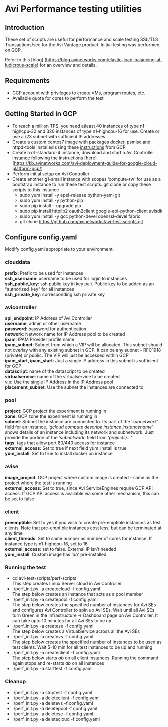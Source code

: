 # Avi Performance testing utilities

## Introduction

These set of scripts are useful for performance and scale testing SSL/TLS Transactions/sec for the Avi Vantage product. Initial testing was performed on GCP.

Refer to this [blog] (https://blog.avinetworks.com/elastic-load-balancing-at-ludicrous-scale) for an overview and details.

## Requirements

- GCP account with privileges to create VMs, program routes, etc.
- Available quota for cores to perform the test 

## Getting Started in GCP

- To reach a million TPS, you need atleast 40 instances of type n1-highcpu-32 and 320 instances of type n1-highcpu-16 for use. Create or use a /23 subnet with sufficient IP addresses
- Create a custom centos7 image with packages docker, psmisc and httpd-tools installed using these [instructions](https://cloud.google.com/compute/docs/images/create-delete-deprecate-private-images) from GCP
- Create a n1-standard-4 instance, download and start a Avi Controller instance following the instructions [here] (https://kb.avinetworks.com/avi-deployment-guide-for-google-cloud-platform-gcp/)
- Perform initial setup on Avi Controller 
- Create another g1-small instance with scopes ‘compute-rw’ for use as a bootstrap instance to run these test scripts. git clone or copy these scripts to this instance
    - sudo yum install -y epel-release python-yaml git
    - sudo yum install -y python-pip
    - sudo pip install --upgrade pip
    - sudo pip install httplib2 oauth2client google-api-python-client avisdk
    - sudo yum install -y gcc python-devel openssl-devel fabric
    - git clone https://github.com/avinetworks/avi-test-scripts.git

## Configure config.yaml

Modify config.yaml appropriate to your environment.

### clouddata

**prefix**: Prefix to be used for instances  
**ssh_username**: username to be used for login to instances  
**ssh_public_key**: ssh public key in key pair. Public key to be added as an “authorized_key” for all instances  
**ssh_private_key**: corresponding ssh private key  

### avicontroller

**api_endpoint**: IP Address of Avi Controller  
**username**: admin or other username  
**password**: password for authentication  
**network**: Network name for IP Address pool to be created  
**ipam**: IPAM Provider profile name  
**ipam_subnet**: Subnet from which a VIP will be allocated. This subnet should not overlay with any existing subnet in GCP. It can be any subnet - RFC1918 (private) or public. The VIP will just be accessed within GCP  
**ipam_start, ipam_start**: Just a single IP address in this subnet is sufficient for GCP  
**datascript**: name of the datascript to be created  
**virtualservice**: name of the virtualservice to be created  
vip: Use the single IP Address in the IP Address pool  
**placement_subnet**: Use the subnet the instances are connected to  

### pool

**project**: GCP project the experiment is running in  
**zone**: GCP zone the experiment is running in  
**subnet**: Subnet the instance are connected to. Its part of the ‘*subnetwork*’ field for an instance. ‘*gcloud compute describe instance instancename*’ shows details of an instance including its network and subnetwork. Just provide the portion of the ‘*subnetwork*’ field from ‘*projects/…*’  
**tags**: tags that allow port 80/443 access for instance  
**external_access**: Set to true if next field yum_install is true  
**yum_install**: Set to true to install docker on instance  

### avise

**image_project**: GCP project where custom image is created - same as the project where the test is running  
**external_access**: Set to true, since Avi ServiceEngines require GCP API access. If GCP API access is available via some other mechanism, this can be set to false  

### client

**preemptible**: Set to yes if you wish to create pre-emptible instances as test clients. Note that pre-emptible instances cost less, but can be terminated at any time  
**client_threads**: Set to same number as number of cores for instance. If instance type is n1-highcpu-16, set to 16  
**external_access**: set to false. External IP isn’t needed  
**yum_install**: Custom image has ‘*ab*’ pre-installed  

### Running the test

- cd avi-test-scripts/perf-scripts  
This step creates Linux Server cloud in Avi Controller  
- ./perf_init.py -a createcloud -f config.yaml  
The step below creates an instance that acts as a pool member  
- ./perf_init.py -a createpool -f config.yaml  
The step below creates the specified number of instances for Avi SEs and configures Avi Controller to spin up Avi SEs. Wait until all Avi SEs turn Green in the Infrastructure -> Dashboard page on Avi Controller. It can take upto 10 minutes for all Avi SEs to be up  
- ./perf_init.py -a createse -f config.yaml  
The step below creates a VirtualService across all the Avi SEs  
- ./perf_init.py -a createvs -f config.yaml  
The step below creates the specified number of instances to be used as test clients. Wait 5-10 min for all test instances to be up and running  
- ./perf_init.py -a createclient -f config.yaml  
The step below starts _ab_ on all client instances. Running the command again stops and re-starts _ab_ on all instances  
- ./perf_init.py -a starttest -f config.yaml  

### Cleanup

- ./perf_init.py -a stoptest -f config.yaml
- ./perf_init.py -a deleteclient -f config.yaml
- ./perf_init.py -a deletevs -f config.yaml
- ./perf_init.py -a deletepool -f config.yaml
- ./perf_init.py -a deletese -f config.yaml
- ./perf_init.py -a deletecloud -f config.yaml
